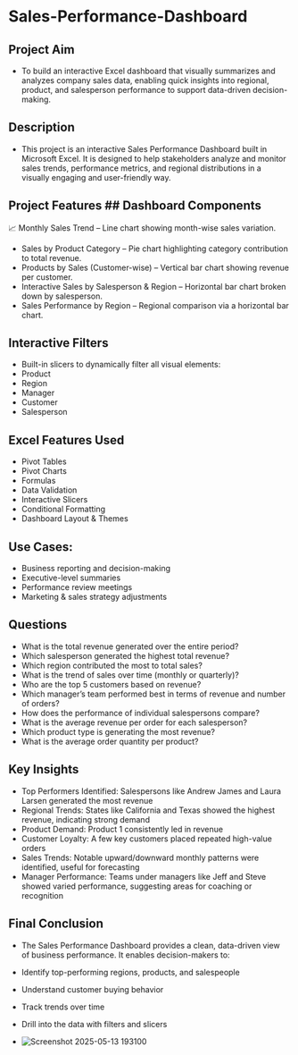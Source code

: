 # Sales-Performance-Dashboard

## Project Aim
- To build an interactive Excel dashboard that visually summarizes and analyzes company sales data, enabling quick insights into regional, product, and salesperson performance to support data-driven decision-making.
  
## Description
- This project is an interactive Sales Performance Dashboard built in Microsoft Excel. It is designed to help stakeholders analyze and monitor sales trends, performance metrics, and regional distributions in a visually engaging and user-friendly way.

##  Project Features ## Dashboard Components
📈 Monthly Sales Trend – Line chart showing month-wise sales variation.
- Sales by Product Category – Pie chart highlighting category contribution to total revenue.
- Products by Sales (Customer-wise) – Vertical bar chart showing revenue per customer.
- Interactive Sales by Salesperson & Region – Horizontal bar chart broken down by salesperson.
- Sales Performance by Region – Regional comparison via a horizontal bar chart.

## Interactive Filters
- Built-in slicers to dynamically filter all visual elements:
- Product
- Region
- Manager
- Customer
- Salesperson

## Excel Features Used
- Pivot Tables
- Pivot Charts
- Formulas
- Data Validation
- Interactive Slicers
- Conditional Formatting
- Dashboard Layout & Themes

##  Use Cases:
- Business reporting and decision-making
- Executive-level summaries
- Performance review meetings
- Marketing & sales strategy adjustments

## Questions
- What is the total revenue generated over the entire period?
- Which salesperson generated the highest total revenue?
- Which region contributed the most to total sales?
- What is the trend of sales over time (monthly or quarterly)?
- Who are the top 5 customers based on revenue?
- Which manager’s team performed best in terms of revenue and number of orders?
- How does the performance of individual salespersons compare?
- What is the average revenue per order for each salesperson?
- Which product type is generating the most revenue?
- What is the average order quantity per product?

## Key Insights
- Top Performers Identified: Salespersons like Andrew James and Laura Larsen generated the most revenue
- Regional Trends: States like California and Texas showed the highest revenue, indicating strong demand
- Product Demand: Product 1 consistently led in revenue
- Customer Loyalty: A few key customers placed repeated high-value orders
- Sales Trends: Notable upward/downward monthly patterns were identified, useful for forecasting
- Manager Performance: Teams under managers like Jeff and Steve showed varied performance, suggesting areas for coaching or recognition

## Final Conclusion
- The Sales Performance Dashboard provides a clean, data-driven view of business performance. It enables decision-makers to:
- Identify top-performing regions, products, and salespeople
- Understand customer buying behavior
- Track trends over time
- Drill into the data with filters and slicers

- ![Screenshot 2025-05-13 193100](https://github.com/user-attachments/assets/c7c6df9e-1909-4df0-a7bd-317c73dcc259)
